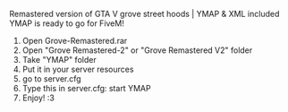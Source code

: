 Remastered version of GTA V grove street hoods | YMAP & XML included
YMAP is ready to go for FiveM!

1. Open Grove-Remastered.rar
2. Open "Grove Remastered-2" or "Grove Remastered V2" folder
3. Take "YMAP" folder
4. Put it in your server resources
5. go to server.cfg
6. Type this in server.cfg: start YMAP
7. Enjoy! :3
